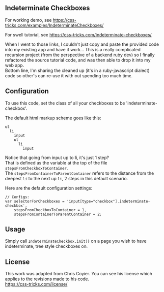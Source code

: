 ## Indeterminate Checkboxes

For working demo, see https://css-tricks.com/examples/IndeterminateCheckboxes/

For swell tutorial, see https://css-tricks.com/indeterminate-checkboxes/

When I went to those links, I couldn't just copy and paste the provided code into my existing app and have it work...
This is a really complicated recursion project (from the perspective of a backend ruby dev)
so I finally refactored the source tutorial code, and was then able to drop it into my web app.  
Bottom line, I'm sharing the cleaned up (it's in a ruby-javascript dialect) code so other's can re-use it with out spending too much time.  

## Configuration

To use this code, set the class of all your checkboxes to be 'indeterminate-checkbox'.  

The default html markup scheme goes like this:

    ul
      li
        input
        ul
          li
            input

Notice that going from input up to li, it's just 1 step?  
That is defined as the variable at the top of the file `stepsFromCheckboxToContainer`.  
The `stepsFromContainerToParentContainer` refers to the distance from the deepest `li` to the next up `li`, 2 steps in this default scenario.  

Here are the default configuration settings:

    // Configs:
    var selectorForCheckboxes = 'input[type="checkbox"].indeterminate-checkbox',
        stepsFromCheckboxToContainer = 1,
        stepsFromContainerToParentContainer = 2;

## Usage

Simply call `IndeterminateCheckbox.init()` on a page you wish to have indeterminate, tree style checkboxes on.  

## License

This work was adapted from Chris Coyier.  You can see his license which applies to the revisions made to his code.  
https://css-tricks.com/license/

